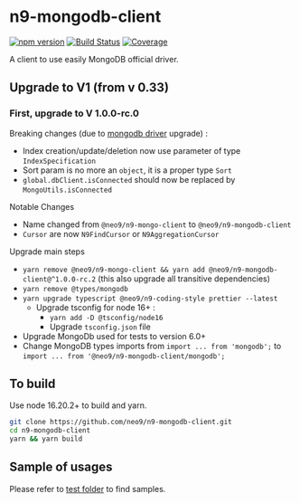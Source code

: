 # n9-mongodb-client

[![npm version](https://img.shields.io/npm/v/@neo9/n9-mongodb-client.svg)](https://www.npmjs.com/package/@neo9/n9-mongodb-client)
[![Build Status](https://img.shields.io/endpoint.svg?url=https%3A%2F%2Factions-badge.atrox.dev%2Fneo9%2Fn9-mongodb-migration%2Fbadge&style=flat)](https://actions-badge.atrox.dev/neo9/n9-mongodb-migration/goto)
[![Coverage](https://img.shields.io/codecov/c/github/neo9/n9-mongodb-client/master.svg)](https://codecov.io/gh/neo9/n9-mongodb-client)

A client to use easily MongoDB official driver.

## Upgrade to V1 (from v 0.33)

### First, upgrade to V 1.0.0-rc.0

Breaking changes (due to [mongodb driver](https://github.com/mongodb/node-mongodb-native) upgrade) :

- Index creation/update/deletion now use parameter of type `IndexSpecification`
- Sort param is no more an `object`, it is a proper type `Sort`
- `global.dbClient.isConnected` should now be replaced by `MongoUtils.isConnected`

Notable Changes

- Name changed from `@neo9/n9-mongo-client` to `@neo9/n9-mongodb-client`
- `Cursor` are now `N9FindCursor` or `N9AggregationCursor`

Upgrade main steps

- `yarn remove @neo9/n9-mongo-client && yarn add @neo9/n9-mongodb-client@^1.0.0-rc.2` (this also upgrade all transitive dependencies)
- `yarn remove @types/mongodb`
- `yarn upgrade typescript @neo9/n9-coding-style prettier --latest`
  - Upgrade tsconfig for node 16+ :
    - `yarn add -D @tsconfig/node16`
    - Upgrade `tsconfig.json` file
- Upgrade MongoDb used for tests to version 6.0+
- Change MongoDB types imports from `import ... from 'mongodb';` to `import ... from '@neo9/n9-mongodb-client/mongodb';`

## To build

Use node 16.20.2+ to build and yarn.

```bash
git clone https://github.com/neo9/n9-mongodb-client.git
cd n9-mongodb-client
yarn && yarn build
```

## Sample of usages

Please refer to [test folder](./test) to find samples.
